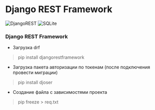 # Django REST Framework

![DjangoREST](https://img.shields.io/badge/DJANGO-REST-ff1709?style=for-the-badge&logo=django&logoColor=white&color=ff1709&labelColor=gray)
![SQLite](https://img.shields.io/badge/sqlite-%2307405e.svg?style=for-the-badge&logo=sqlite&logoColor=white)

### Django REST Framework

* Загрузка drf
>pip install djangorestframework

* Загрузка пакета авторизации по токенам (после подключения провести миграции)
>pip install djoser

* Создание файла с зависимостями проекта
>pip freeze > req.txt
